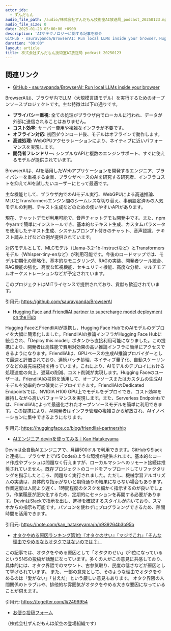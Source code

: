 ```yaml
---
actor_ids:
  - ずんだもん
audio_file_path: /audio/株式会社ずんだもん技術室AI放送局_podcast_20250123.mp3
audio_file_size: 0
date: 2025-01-23 05:00:00 +0900
description: 'AIやテクノロジーに関する記事を紹介  
GitHub - sauravpanda/BrowserAI: Run local LLMs inside your browser、Hugging Face and FriendliAI partner to supercharge model deployment on the Hub、AIエンジニア devinを使ってみる｜Kan Hatakeyama、オタクやめる原因ランキング第1位『オタクのせい』「マジでこれ」「そんな理由でやめるならオタクではないのでは？」'
duration: "00:00"
layout: article
title: 株式会社ずんだもん技術室AI放送局 podcast 20250123
---
```


## 関連リンク


- [GitHub - sauravpanda/BrowserAI: Run local LLMs inside your browser](https://github.com/sauravpanda/BrowserAI)  


BrowserAIは、ブラウザ内でLLM（大規模言語モデル）を実行するためのオープンソースプロジェクトです。主な特徴は以下の通りです。

*   **プライバシー重視:** 全ての処理がブラウザ内でローカルに行われ、データが外部に送信されることはありません。
*   **コスト効率:** サーバー費用や複雑なインフラが不要です。
*   **オフライン対応:** 初回ダウンロード後、モデルはオフラインで動作します。
*   **高速処理:** WebGPUアクセラレーションにより、ネイティブに近いパフォーマンスを実現します。
*   **開発者フレンドリー:** シンプルなAPIと複数のエンジンサポート、すぐに使えるモデルが提供されています。

BrowserAIは、AIを活用したWebアプリケーションを開発するエンジニア、プライバシーを重視する企業、ブラウザベースのAIを研究する研究者、インフラコストを抑えてAIを試したいユーザーにとって最適です。

主な機能として、ブラウザ内でのAIモデル実行、WebGPUによる高速推論、MLCとTransformersエンジン間のシームレスな切り替え、事前設定済みの人気モデルの利用、テキスト生成などのための使いやすいAPIがあります。

現在、チャットデモが利用可能で、音声チャットデモも開発中です。また、npmやyarnで簡単にインストールでき、基本的なテキスト生成、カスタムパラメータを使用したテキスト生成、システムプロンプト付きのチャット、音声認識、テキスト読み上げなどの例が提供されています。

対応モデルとして、MLCモデル（Llama-3.2-1b-Instructなど）とTransformersモデル（Whisper-tiny-enなど）が利用可能です。今後のロードマップでは、モデル初期化の簡略化、基本的なモニタリング、RAGの実装、開発者ツール統合、RAG機能の強化、高度な監視機能、セキュリティ機能、高度な分析、マルチモデルオーケストレーションなどが予定されています。

このプロジェクトはMITライセンスで提供されており、貢献も歓迎されています。


引用元: https://github.com/sauravpanda/BrowserAI


- [Hugging Face and FriendliAI partner to supercharge model deployment on the Hub](https://huggingface.co/blog/friendliai-partnership)  


Hugging FaceとFriendliAIが提携し、Hugging Face HubでのAIモデルのデプロイを大幅に簡素化しました。FriendliAIの推論インフラがHugging Face Hubに統合され、「Deploy this model」ボタンから直接利用可能になりました。この提携により、開発者は高性能で費用対効果の高い推論インフラに簡単にアクセスできるようになります。FriendliAIは、GPUベースの生成AI推論プロバイダーとして最速と評価されており、連続バッチ処理、ネイティブ量子化、自動スケーリングなどの最先端技術を持っています。これにより、AIモデルのデプロイにおける処理速度の向上、遅延の削減、コスト削減が実現します。Hugging Faceのユーザーは、FriendliAIの技術を活用して、オープンソースまたはカスタムの生成AIモデルを効率的かつ確実にデプロイできます。FriendliAIのDedicated Endpointsでは、NVIDIA H100 GPU上でモデルをデプロイでき、コスト効率を維持しながら高いパフォーマンスを実現します。また、Serverless Endpointsでは、FriendliAIによって最適化されたオープンソースモデルを簡単に利用できます。この提携により、AI開発者はインフラ管理の複雑さから解放され、AIイノベーションに集中できるようになります。


引用元: https://huggingface.co/blog/friendliai-partnership


- [AIエンジニア devinを使ってみる｜Kan Hatakeyama](https://note.com/kan_hatakeyama/n/n939264b3b95b)  


Devinは全自動AIエンジニアで、月額500ドルで利用できます。GitHubやSlackと連携し、ブラウザ上でVS Codeのような環境が提供されます。基本的なコード作成やプッシュは問題なく行えますが、ローカルマシンへのリモート接続は推奨されていません。既存プロジェクトのコードをアップロードしてリファクタリングを指示したところ、問題なく実行されました。ただし、機械学習アルゴリズムの実装は、具体的な指示がないと期待通りの結果にならない場合もあります。作業速度は人間より遅く、1時間程度のタスクを細かく指示するのが良いでしょう。作業履歴が肥大化するため、定期的にセッションを再開する必要があります。DevinはSlackで指示を出し、進捗を確認するスタイルが向いており、スマホからの指示も可能です。パソコンを使わずにプログラミングできるため、隙間時間を活用できます。


引用元: https://note.com/kan_hatakeyama/n/n939264b3b95b


- [オタクやめる原因ランキング第1位『オタクのせい』「マジでこれ」「そんな理由でやめるならオタクではないのでは？」](https://togetter.com/li/2499954)  


この記事では、オタクをやめる原因として「オタクのせい」が1位になっているというSNSの投稿が話題になっています。多くの人がこの意見に共感しており、具体的には、オタク界隈でのマウント、古参気取り、民度の低さなどが原因として挙げられています。
また、一部の意見として、そのような理由でオタクをやめるのは「愛がない」「甘えだ」という厳しい意見もあります。
オタク界隈の人間関係のトラブルや、排他的な雰囲気がオタクをやめる大きな要因になっていることが伺えます。


引用元: https://togetter.com/li/2499954



- [お便り投稿フォーム](https://forms.gle/ffg4JTfqdiqK62qf9)

（株式会社ずんだもんは架空の登場組織です）
